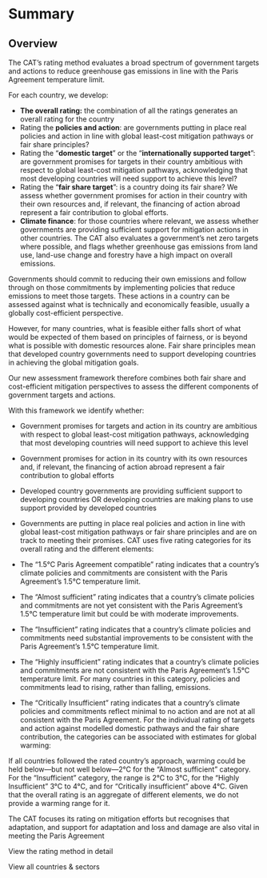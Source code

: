 
# Summary


## Overview

The CAT’s rating method evaluates a broad spectrum of government targets and actions to reduce greenhouse gas emissions in line with the Paris Agreement temperature limit.

For each country, we develop:

- **The overall rating:** the combination of all the ratings generates an overall rating for the country
- Rating the **policies and action**: are governments putting in place real policies and action in line with global least-cost mitigation pathways or fair share principles?
- Rating the “**domestic target**” or the “**internationally supported target**”: are government promises for targets in their country ambitious with respect to global least-cost mitigation pathways, acknowledging that most developing countries will need support to achieve this level?
- Rating the “**fair share target**”: is a country doing its fair share? We assess whether government promises for action in their country with their own resources and, if relevant, the financing of action abroad represent a fair contribution to global efforts.
- **Climate finance**: for those countries where relevant, we assess whether governments are providing sufficient support for mitigation actions in other countries.
The CAT also evaluates a government’s net zero targets where possible, and flags whether greenhouse gas emissions from land use, land-use change and forestry have a high impact on overall emissions.

Governments should commit to reducing their own emissions and follow through on those commitments by implementing policies that reduce emissions to meet those targets. These actions in a country can be assessed against what is technically and economically feasible, usually a globally cost-efficient perspective.

However, for many countries, what is feasible either falls short of what would be expected of them based on principles of fairness, or is beyond what is possible with domestic resources alone. Fair share principles mean that developed country governments need to support developing countries in achieving the global mitigation goals.

Our new assessment framework therefore combines both fair share and cost-efficient mitigation perspectives to assess the different components of government targets and actions.

With this framework we identify whether:

- Government promises for targets and action in its country are ambitious with respect to global least-cost mitigation pathways, acknowledging that most developing countries will need support to achieve this level
- Government promises for action in its country with its own resources and, if relevant, the financing of action abroad represent a fair contribution to global efforts
- Developed country governments are providing sufficient support to developing countries OR developing countries are making plans to use support provided by developed countries
- Governments are putting in place real policies and action in line with global least-cost mitigation pathways or fair share principles and are on track to meeting their promises.
CAT uses five rating categories for its overall rating and the different elements:

- The “1.5°C Paris Agreement compatible” rating indicates that a country’s climate policies and commitments are consistent with the Paris Agreement’s 1.5°C temperature limit.
- The “Almost sufficient” rating indicates that a country’s climate policies and commitments are not yet consistent with the Paris Agreement’s 1.5°C temperature limit but could be with moderate improvements.
- The “Insufficient” rating indicates that a country’s climate policies and commitments need substantial improvements to be consistent with the Paris Agreement’s 1.5°C temperature limit.
- The “Highly insufficient” rating indicates that a country’s climate policies and commitments are not consistent with the Paris Agreement’s 1.5°C temperature limit. For many countries in this category, policies and commitments lead to rising, rather than falling, emissions.
- The “Critically Insufficient” rating indicates that a country’s climate policies and commitments reflect minimal to no action and are not at all consistent with the Paris Agreement.
For the individual rating of targets and action against modelled domestic pathways and the fair share contribution, the categories can be associated with estimates for global warming:

If all countries followed the rated country’s approach, warming could be held below—but not well below—2°C for the “Almost sufficient” category. For the “Insufficient” category, the range is 2°C to 3°C, for the “Highly Insufficient” 3°C to 4°C, and for “Critically insufficient” above 4°C. Given that the overall rating is an aggregate of different elements, we do not provide a warming range for it.

The CAT focuses its rating on mitigation efforts but recognises that adaptation, and support for adaptation and loss and damage are also vital in meeting the Paris Agreement

View the rating method in detail

View all countries & sectors

